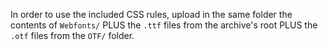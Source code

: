 In order to use the included CSS rules, upload in the same folder the contents
of `Webfonts/` PLUS the `.ttf` files from the archive's root PLUS the `.otf`
files from the `OTF/` folder.

